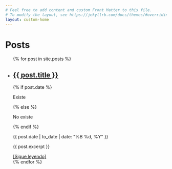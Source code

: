 ```yaml
---
# Feel free to add content and custom Front Matter to this file.
# To modify the layout, see https://jekyllrb.com/docs/themes/#overriding-theme-defaults
layout: custom-home
---
```

# Posts

<ul>
  {% for post in site.posts %}
    <li>
      <h2><a href="{{ post.url | relative_url }}">{{ post.title }}</a></h2>
        {% if post.date %}
            <p>Existe</p>
        {% else %}
            <p>No existe</p>
        {% endif %}
      <p class="post-meta">{{ post.date | to_date | date: "%B %d, %Y" }}</p>
      <p>{{ post.excerpt }}</p>
      <a href="{{ post.url | relative_url }}">[Sigue leyendo]</a>
    </li>
  {% endfor %}
</ul>
